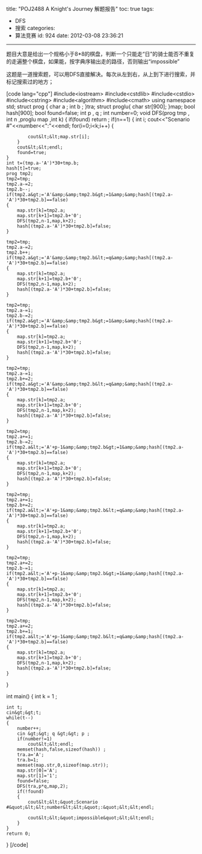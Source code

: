 title: "POJ2488 A Knight's Journey 解题报告"
toc: true
tags:
  - DFS
  - 搜索
categories:
  - 算法竞赛
id: 924
date: 2012-03-08 23:36:21
---

题目大意是给出一个规格小于8*8的棋盘，判断一个只能走“日”的骑士能否不重复的走遍整个棋盘，如果能，按字典序输出走的路径，否则输出“impossible”

这题是一道搜索题，可以用DFS直接解决。每次从左到右，从上到下进行搜索，并标记搜索过的地方；

[code lang="cpp"]
#include&lt;iostream&gt;
#include&lt;cstdlib&gt;
#include&lt;cstdio&gt;
#include&lt;cstring&gt;
#include&lt;algorithm&gt;
#include&lt;cmath&gt;
using namespace std;
struct prog {
	char a ;
	int b ;
}tra;
struct proglu{
	char str[900];
}map;
bool hash[900];
bool found=false;
int p , q ;
int number=0;
void DFS(prog tmp , int n ,proglu map ,int k)
{
	if(found)
		return ;
	if(n==1)
	{
		int i;
		cout&lt;&lt;&quot;Scenario #&quot;&lt;&lt;number&lt;&lt;&quot;:&quot;&lt;&lt;endl;
		for(i=0;i&lt;k;i++)
		{

			cout&lt;&lt;map.str[i];
		}
		cout&lt;&lt;endl;
		found=true;
	}
	int t=(tmp.a-'A')*30+tmp.b;
	hash[t]=true;
	prog tmp2;
	tmp2=tmp;
	tmp2.a-=2;
	tmp2.b--;
	if(tmp2.a&gt;='A'&amp;&amp;tmp2.b&gt;=1&amp;&amp;hash[(tmp2.a-'A')*30+tmp2.b]==false)
	{
		map.str[k]=tmp2.a;
		map.str[k+1]=tmp2.b+'0';
		DFS(tmp2,n-1,map,k+2);
		hash[(tmp2.a-'A')*30+tmp2.b]=false;
	}

	tmp2=tmp;
	tmp2.a-=2;
	tmp2.b++;
	if(tmp2.a&gt;='A'&amp;&amp;tmp2.b&lt;=q&amp;&amp;hash[(tmp2.a-'A')*30+tmp2.b]==false)
	{
		map.str[k]=tmp2.a;
		map.str[k+1]=tmp2.b+'0';
		DFS(tmp2,n-1,map,k+2);
		hash[(tmp2.a-'A')*30+tmp2.b]=false;
	}

	tmp2=tmp;
	tmp2.a-=1;
	tmp2.b-=2;
	if(tmp2.a&gt;='A'&amp;&amp;tmp2.b&gt;=1&amp;&amp;hash[(tmp2.a-'A')*30+tmp2.b]==false)
	{
		map.str[k]=tmp2.a;
		map.str[k+1]=tmp2.b+'0';
		DFS(tmp2,n-1,map,k+2);
		hash[(tmp2.a-'A')*30+tmp2.b]=false;
	}

	tmp2=tmp;
	tmp2.a-=1;
	tmp2.b+=2;
	if(tmp2.a&gt;='A'&amp;&amp;tmp2.b&lt;=q&amp;&amp;hash[(tmp2.a-'A')*30+tmp2.b]==false)
	{
		map.str[k]=tmp2.a;
		map.str[k+1]=tmp2.b+'0';
		DFS(tmp2,n-1,map,k+2);
		hash[(tmp2.a-'A')*30+tmp2.b]=false;
	}

	tmp2=tmp;
	tmp2.a+=1;
	tmp2.b-=2;
	if(tmp2.a&lt;='A'+p-1&amp;&amp;tmp2.b&gt;=1&amp;&amp;hash[(tmp2.a-'A')*30+tmp2.b]==false)
	{
		map.str[k]=tmp2.a;
		map.str[k+1]=tmp2.b+'0';
		DFS(tmp2,n-1,map,k+2);
		hash[(tmp2.a-'A')*30+tmp2.b]=false;
	}

	tmp2=tmp;
	tmp2.a+=1;
	tmp2.b+=2;
	if(tmp2.a&lt;='A'+p-1&amp;&amp;tmp2.b&lt;=q&amp;&amp;hash[(tmp2.a-'A')*30+tmp2.b]==false)
	{
		map.str[k]=tmp2.a;
		map.str[k+1]=tmp2.b+'0';
		DFS(tmp2,n-1,map,k+2);
		hash[(tmp2.a-'A')*30+tmp2.b]=false;
	}

	tmp2=tmp;
	tmp2.a+=2;
	tmp2.b-=1;
	if(tmp2.a&lt;='A'+p-1&amp;&amp;tmp2.b&gt;=1&amp;&amp;hash[(tmp2.a-'A')*30+tmp2.b]==false)
	{
		map.str[k]=tmp2.a;
		map.str[k+1]=tmp2.b+'0';
		DFS(tmp2,n-1,map,k+2);
		hash[(tmp2.a-'A')*30+tmp2.b]=false;
	}

	tmp2=tmp;
	tmp2.a+=2;
	tmp2.b+=1;
	if(tmp2.a&lt;='A'+p-1&amp;&amp;tmp2.b&lt;=q&amp;&amp;hash[(tmp2.a-'A')*30+tmp2.b]==false)
	{
		map.str[k]=tmp2.a;
		map.str[k+1]=tmp2.b+'0';
		DFS(tmp2,n-1,map,k+2);
		hash[(tmp2.a-'A')*30+tmp2.b]=false;
	}
}

int main()
{
	int k = 1 ;

	int t;
	cin&gt;&gt;t;
	while(t--)
	{
		number++;
		cin &gt;&gt; q &gt;&gt; p ;
		if(number!=1)
			cout&lt;&lt;endl;
		memset(hash,false,sizeof(hash)) ;
		tra.a='A';
		tra.b=1;
		memset(map.str,0,sizeof(map.str));
		map.str[0]='A';
		map.str[1]='1';
		found=false;
		DFS(tra,p*q,map,2); 
		if(!found)
		{
			cout&lt;&lt;&quot;Scenario #&quot;&lt;&lt;number&lt;&lt;&quot;:&quot;&lt;&lt;endl;

			cout&lt;&lt;&quot;impossible&quot;&lt;&lt;endl;
		}
	}
	return 0;
}
[/code]
